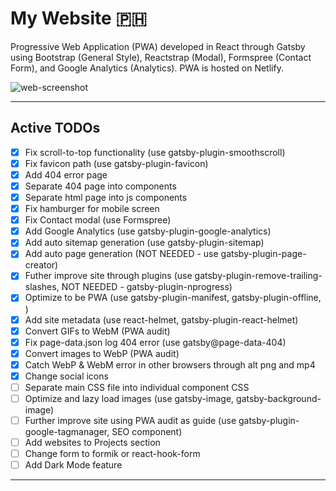 # My Website :philippines:

Progressive Web Application (PWA) developed in React through Gatsby using Bootstrap (General Style), Reactstrap (Modal), Formspree (Contact Form), and Google Analytics (Analytics). PWA is hosted on Netlify.

![web-screenshot](https://user-images.githubusercontent.com/50670255/71799172-8fee4580-3022-11ea-9b20-d216a9e35990.png)

---

## Active TODOs

- [x] Fix scroll-to-top functionality (use gatsby-plugin-smoothscroll)
- [x] Fix favicon path (use gatsby-plugin-favicon)
- [x] Add 404 error page
- [x] Separate 404 page into components
- [x] Separate html page into js components
- [x] Fix hamburger for mobile screen
- [x] Fix Contact modal (use Formspree)
- [x] Add Google Analytics (use gatsby-plugin-google-analytics)
- [x] Add auto sitemap generation (use gatsby-plugin-sitemap)
- [x] Add auto page generation (NOT NEEDED - use gatsby-plugin-page-creator)
- [x] Futher improve site through plugins (use gatsby-plugin-remove-trailing-slashes, NOT NEEDED - gatsby-plugin-nprogress)
- [x] Optimize to be PWA (use gatsby-plugin-manifest, gatsby-plugin-offline, <noscript>)
- [x] Add site metadata (use react-helmet, gatsby-plugin-react-helmet)
- [x] Convert GIFs to WebM (PWA audit)
- [x] Fix page-data.json log 404 error (use gatsby@page-data-404)
- [x] Convert images to WebP (PWA audit)
- [x] Catch WebP & WebM error in other browsers through alt png and mp4
- [x] Change social icons
- [ ] Separate main CSS file into individual component CSS
- [ ] Optimize and lazy load images (use gatsby-image, gatsby-background-image)
- [ ] Further improve site using PWA audit as guide (use gatsby-plugin-google-tagmanager, SEO component)
- [ ] Add websites to Projects section
- [ ] Change form to formik or react-hook-form
- [ ] Add Dark Mode feature

---
